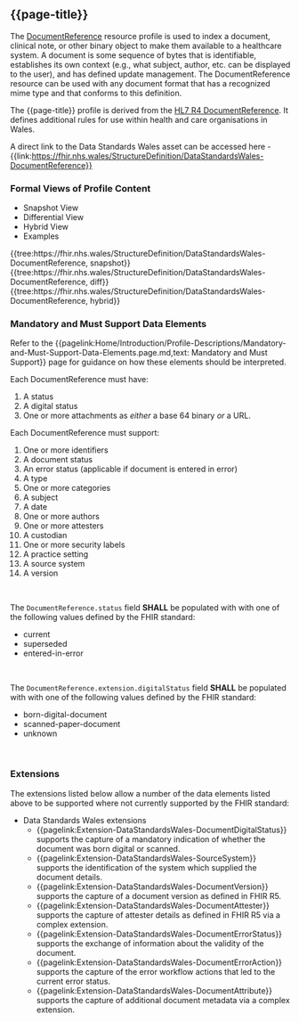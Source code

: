<div class="warning"><span class="ExperiWarn"></span></div>

## {{page-title}}
The [DocumentReference](https://www.hl7.org/fhir/r4/documentreference.html) resource profile is used to index a document, clinical note, or other binary object to make them available to a healthcare system. A document is some sequence of bytes that is identifiable, establishes its own context (e.g., what subject, author, etc. can be displayed to the user), and has defined update management. The DocumentReference resource can be used with any document format that has a recognized mime type and that conforms to this definition.

The {{page-title}} profile is derived from the [HL7 R4 DocumentReference](https://www.hl7.org/fhir/r4/documentreference.html). It defines additional rules for use within health and care organisations in Wales.

A direct link to the Data Standards Wales asset can be accessed here - {{link:https://fhir.nhs.wales/StructureDefinition/DataStandardsWales-DocumentReference}}

### Formal Views of Profile Content
<div class="tab-wrap">
  <ul class="tab-head">
    <li class="tablink tab-active" onclick="openCity(this,'tabsnap')" data-target="tabsnap">
      Snapshot View
    </li>
    <li class="tablink" onclick="openCity(this,'tabdiff')" data-target="tabdiff">
      Differential View
    </li>
    <li class="tablink" onclick="openCity(this,'tabhybrid')" data-target="tabhybrid">
      Hybrid View
    </li>
    <li class="tablink" onclick="openCity(this,'tabeg')" data-target="tabeg">
      Examples
    </li>    
  </ul>
  <div class="tab-main">
    <div id="tabsnap" class="tabcontent active">      
      {{tree:https://fhir.nhs.wales/StructureDefinition/DataStandardsWales-DocumentReference, snapshot}}
    </div>
    <div id="tabdiff" class="tabcontent">
      {{tree:https://fhir.nhs.wales/StructureDefinition/DataStandardsWales-DocumentReference, diff}}
  </div>
    <div id="tabhybrid" class="tabcontent">
      {{tree:https://fhir.nhs.wales/StructureDefinition/DataStandardsWales-DocumentReference, hybrid}}
  </div>
  <div id="tabeg" class="tabcontent">

  </div>
</div>

### Mandatory and Must Support Data Elements
Refer to the {{pagelink:Home/Introduction/Profile-Descriptions/Mandatory-and-Must-Support-Data-Elements.page.md,text: Mandatory and Must Support}} page for guidance on how these elements should be interpreted.
 
Each DocumentReference must have:
1. A status
1. A digital status
1. One or more attachments as *either* a base 64 binary *or* a URL. 

Each DocumentReference must support:
1. One or more identifiers
1. A document status
1. An error status (applicable if document is entered in error)
1. A type
1. One or more categories
1. A subject
1. A date
1. One or more authors
1. One or more attesters
1. A custodian
1. One or more security labels
1. A practice setting
1. A source system
1. A version
<br>

The `DocumentReference.status` field **SHALL** be populated with with one of the following values defined by the FHIR standard:
- current
- superseded
- entered-in-error
<br>

The `DocumentReference.extension.digitalStatus` field **SHALL** be populated with with one of the following values defined by the FHIR standard:
- born-digital-document
- scanned-paper-document
- unknown
<br>

### Extensions
The extensions listed below allow a number of the data elements listed above to be supported where not currently supported by the FHIR standard:
  * Data Standards Wales extensions
    * {{pagelink:Extension-DataStandardsWales-DocumentDigitalStatus}} supports the capture of a mandatory indication of whether the document was born digital or scanned.
    * {{pagelink:Extension-DataStandardsWales-SourceSystem}} supports the identification of the system which supplied the document details.
    * {{pagelink:Extension-DataStandardsWales-DocumentVersion}} supports the capture of a document version as defined in FHIR R5.
    * {{pagelink:Extension-DataStandardsWales-DocumentAttester}} supports the capture of attester details as defined in FHIR R5 via a complex extension.
    * {{pagelink:Extension-DataStandardsWales-DocumentErrorStatus}} supports the exchange of information about the validity of the document.
    * {{pagelink:Extension-DataStandardsWales-DocumentErrorAction}} supports the capture of the error workflow actions that led to the current error status.
    * {{pagelink:Extension-DataStandardsWales-DocumentAttribute}} supports the capture of additional document metadata via a complex extension.



   
